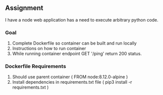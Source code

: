 ## Assignment
I have a node web application has a need to execute arbitrary python code. 

### Goal
1. Complete Dockerfile so container can be built and run locally
2. Instructions on how to run container
3. While running container endpoint GET '/ping' return 200 status. 

### Dockerfile Requirements
1. Should use parent container ( FROM node:8.12.0-alpine )
2. Install dependencies in requirements.txt file ( pip3 install -r requirements.txt )
